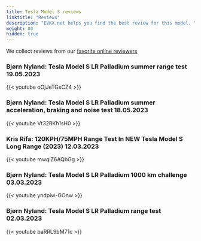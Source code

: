 ```yaml
---
title: Tesla Model S reviews
linktitle: "Reviews"
description: "EVKX.net helps you find the best review for this model. "
weight: 80
hidden: true
---
```

We collect reviews from our [favorite online reviewers](/guides/evreviewers/)

### Bjørn Nyland: Tesla Model S LR Palladium summer range test 19.05.2023

{{< youtube oOjJeTGxCZ4 >}}

### Bjørn Nyland: Tesla Model S LR Palladium summer acceleration, braking and noise test 18.05.2023

{{< youtube Vt32RKh1sH0 >}}

### Kris Rifa: 120KPH/75MPH Range Test In NEW Tesla Model S Long Range (2023) 12.03.2023

{{< youtube mwqlZ6AQbGg >}}

### Bjørn Nyland: Tesla Model S LR Palladium 1000 km challenge 03.03.2023

{{< youtube yndpiw-GOnw >}}

### Bjørn Nyland: Tesla Model S LR Palladium range test 02.03.2023

{{< youtube baRRL9bM71c >}}

